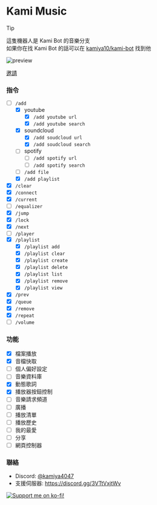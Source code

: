 # Kami Music

> [!TIP]
> 這隻機器人是 Kami Bot 的音樂分支  
> 如果你在找 Kami Bot 的話可以在 [kamiya10/kami-bot](https://github.com/kamiya10/kami-bot) 找到他

![preview](.github/preview.png)

[邀請](https://discord.com/oauth2/authorize?client_id=886482127263244318&permissions=36702464&integration_type=0&scope=bot+applications.commands)

### 指令

- [ ] `/add`
  - [x] youtube
    - [x] `/add youtube url`
    - [x] `/add youtube search`
  - [x] soundcloud
    - [x] `/add soudcloud url`
    - [x] `/add soudcloud search`
  - [ ] spotify
    - [ ] `/add spotify url`
    - [ ] `/add spotify search`
  - [ ] `/add file`
  - [x] `/add playlist`
- [x] `/clear`
- [x] `/connect`
- [x] `/current`
- [ ] `/equalizer`
- [x] `/jump`
- [x] `/lock`
- [x] `/next`
- [ ] `/player`
- [x] `/playlist`
  - [x] `/playlist add`
  - [x] `/playlist clear`
  - [x] `/playlist create`
  - [x] `/playlist delete`
  - [x] `/playlist list`
  - [x] `/playlist remove`
  - [x] `/playlist view`
- [x] `/prev`
- [x] `/queue`
- [x] `/remove`
- [x] `/repeat`
- [ ] `/volume`

### 功能

- [x] 檔案播放
- [x] 音檔快取
- [ ] 個人偏好設定
- [ ] 音樂資料庫
- [x] 動態歌詞
- [x] 播放器按鈕控制
- [ ] 音樂請求頻道
- [ ] 廣播
- [ ] 播放清單
- [ ] 播放歷史
- [ ] 我的最愛
- [ ] 分享
- [ ] 網頁控制器

### 聯絡

- Discord: [@kamiya4047](https://discord.com/users/437158166019702805)
- 支援伺服器: https://discord.gg/3VTtVxjtWv

[![Support me on ko-fi!](https://ko-fi.com/img/githubbutton_sm.svg)](https://ko-fi.com/H2H1UD9QE)
